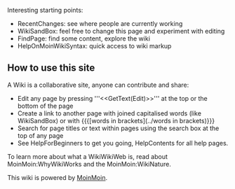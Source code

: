 Interesting starting points:

  -   RecentChanges: see where people are currently working
  -   WikiSandBox: feel free to change this page and experiment with
      editing
  -   FindPage: find some content, explore the wiki
  -   HelpOnMoinWikiSyntax: quick access to wiki markup

## How to use this site
 A Wiki is a collaborative site, anyone can
contribute and share:

  -   Edit any page by pressing '''&lt;&lt;GetText(Edit)&gt;&gt;''' at
      the top or the bottom of the page
  -   Create a link to another page with joined capitalised words
      (like WikiSandBox) or with {{{[words in brackets](../words in brackets)}}}
  -   Search for page titles or text within pages using the search box
      at the top of any page
  -   See HelpForBeginners to get you going, HelpContents for all
      help pages.

To learn more about what a WikiWikiWeb is, read about
MoinMoin:WhyWikiWorks and the MoinMoin:WikiNature.

This wiki is powered by [MoinMoin](http://moinmo.in/).
